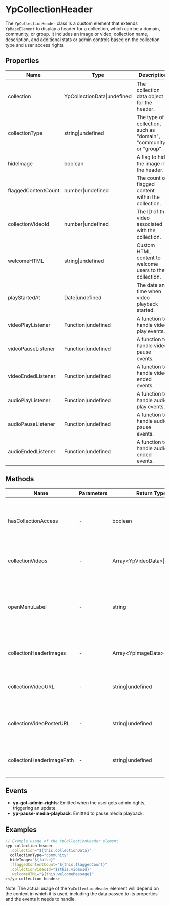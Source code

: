 # YpCollectionHeader

The `YpCollectionHeader` class is a custom element that extends `YpBaseElement` to display a header for a collection, which can be a domain, community, or group. It includes an image or video, collection name, description, and additional stats or admin controls based on the collection type and user access rights.

## Properties

| Name                 | Type                      | Description                                                                 |
|----------------------|---------------------------|-----------------------------------------------------------------------------|
| collection           | YpCollectionData\|undefined | The collection data object for the header.                                  |
| collectionType       | string\|undefined          | The type of collection, such as "domain", "community", or "group".          |
| hideImage            | boolean                   | A flag to hide the image in the header.                                     |
| flaggedContentCount  | number\|undefined          | The count of flagged content within the collection.                         |
| collectionVideoId    | number\|undefined          | The ID of the video associated with the collection.                         |
| welcomeHTML          | string\|undefined          | Custom HTML content to welcome users to the collection.                     |
| playStartedAt        | Date\|undefined            | The date and time when video playback started.                              |
| videoPlayListener    | Function\|undefined        | A function to handle video play events.                                     |
| videoPauseListener   | Function\|undefined        | A function to handle video pause events.                                    |
| videoEndedListener   | Function\|undefined        | A function to handle video ended events.                                    |
| audioPlayListener    | Function\|undefined        | A function to handle audio play events.                                     |
| audioPauseListener   | Function\|undefined        | A function to handle audio pause events.                                    |
| audioEndedListener   | Function\|undefined        | A function to handle audio ended events.                                    |

## Methods

| Name                  | Parameters | Return Type | Description                                                                 |
|-----------------------|------------|-------------|-----------------------------------------------------------------------------|
| hasCollectionAccess   | -          | boolean     | Checks if the user has access to the collection based on its type.          |
| collectionVideos      | -          | Array\<YpVideoData\>\|undefined | Retrieves the collection's associated videos.                              |
| openMenuLabel         | -          | string      | Provides the label for the open menu button based on the collection type.   |
| collectionHeaderImages| -          | Array\<YpImageData\>\|undefined | Retrieves the collection's header images.                                  |
| collectionVideoURL    | -          | string\|undefined | Gets the URL of the collection's video if available.                        |
| collectionVideoPosterURL | -       | string\|undefined | Gets the URL of the collection's video poster if available.                |
| collectionHeaderImagePath | -      | string\|undefined | Gets the path of the collection's header image.                            |

## Events

- **yp-got-admin-rights**: Emitted when the user gets admin rights, triggering an update.
- **yp-pause-media-playback**: Emitted to pause media playback.

## Examples

```typescript
// Example usage of the YpCollectionHeader element
<yp-collection-header
  .collection="${this.collectionData}"
  collectionType="community"
  hideImage="${false}"
  .flaggedContentCount="${this.flaggedCount}"
  .collectionVideoId="${this.videoId}"
  .welcomeHTML="${this.welcomeMessage}"
></yp-collection-header>
```

Note: The actual usage of the `YpCollectionHeader` element will depend on the context in which it is used, including the data passed to its properties and the events it needs to handle.